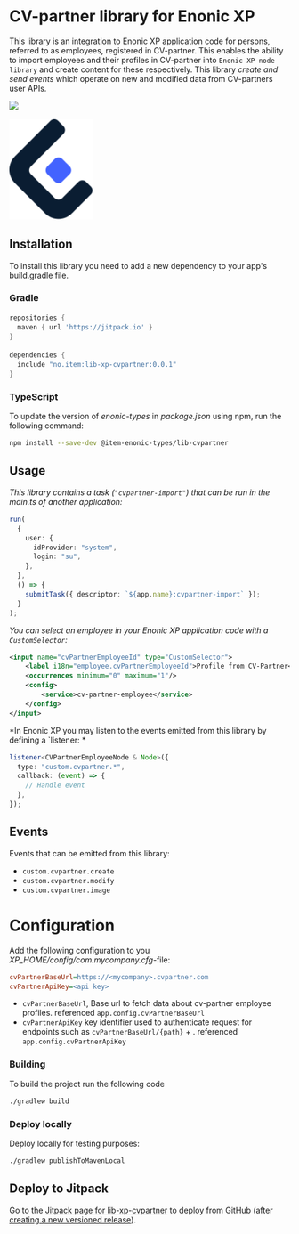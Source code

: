 # CV-partner library for Enonic XP

This library is an integration to Enonic XP application code for persons, referred to as employees, registered in CV-partner. This enables the ability to import employees and their profiles in CV-partner into `Enonic XP node library` and create content for these respectively. This library _create and send events_ which operate on new and modified data from CV-partners user APIs.

[![](https://jitpack.io/v/no.item/lib-xp-cvpartner.svg)](https://jitpack.io/#no.item/lib-xp-cvpartner)

<picture>
  <source media="(prefers-color-scheme: dark)" srcset="https://github.com/ItemConsulting/lib-xp-cvpartner/raw/main/docs/iconwhite.svg?sanitize=true">
  <img alt="Logo" src="https://github.com/ItemConsulting/lib-xp-cvpartner/raw/main/docs/icondark.svg?sanitize=true" width="150">
</picture>

## Installation

To install this library you need to add a new dependency to your app's build.gradle file.

### Gradle

```groovy
repositories {
  maven { url 'https://jitpack.io' }
}

dependencies {
  include "no.item:lib-xp-cvpartner:0.0.1"
}
```

### TypeScript

To update the version of *enonic-types* in *package.json* using npm, run the following command:
```bash
npm install --save-dev @item-enonic-types/lib-cvpartner
```

## Usage

*This library contains a task (`"cvpartner-import"`) that can be run in the main.ts of another application:*
```typescript
run(
  {
    user: {
      idProvider: "system",
      login: "su",
    },
  },
  () => {
    submitTask({ descriptor: `${app.name}:cvpartner-import` });
  }
);
```

*You can select an employee in your Enonic XP application code with a `CustomSelector`:*
```xml
<input name="cvPartnerEmployeeId" type="CustomSelector">
    <label i18n="employee.cvPartnerEmployeeId">Profile from CV-Partner</label>
    <occurrences minimum="0" maximum="1"/>
    <config>
        <service>cv-partner-employee</service>
    </config>
</input>
```

*In Enonic XP you may listen to the events emitted from this library by defining a `listener: *
```typescript
listener<CVPartnerEmployeeNode & Node>({
  type: "custom.cvpartner.*",
  callback: (event) => {
    // Handle event
  },
});
```

## Events

Events that can be emitted from this library:

- `custom.cvpartner.create`
- `custom.cvpartner.modify`
- `custom.cvpartner.image`

# Configuration

Add the following configuration to you *XP_HOME/config/com.mycompany.cfg*-file:

```ini
cvPartnerBaseUrl=https://<mycompany>.cvpartner.com
cvPartnerApiKey=<api key>
```

- `cvPartnerBaseUrl`, Base url to fetch data about cv-partner employee profiles. referenced `app.config.cvPartnerBaseUrl`
- `cvPartnerApiKey` key identifier used to authenticate request for endpoints such as `cvPartnerBaseUrl/{path}` + . referenced `app.config.cvPartnerApiKey`

### Building

To build the project run the following code

```bash
./gradlew build
```

### Deploy locally

Deploy locally for testing purposes:

```bash
./gradlew publishToMavenLocal
```
## Deploy to Jitpack

Go to the [Jitpack page for lib-xp-cvpartner](https://jitpack.io/#no.item/lib-xp-cvpartner) to deploy from GitHub (after
[creating a new versioned release](https://github.com/ItemConsulting/lib-xp-cvpartner/releases/new)).
